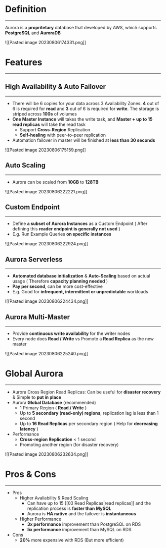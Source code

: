 # Definition
---

Aurora is a **propritetary** database that developed by AWS, which supports **PostgreSQL** and **AuroraDB**

![[Pasted image 20230806174331.png]]

# Features
---

## High Availability & Auto Failover
---

* There will be 6 copies for your data across 3 Availability Zones. **4** out of 6 is required for **read** and **3** out of 6 is required for **write**. The storage is striped across **100s** of volumes
* **One Master Instance** will takes the write task, and **Master + up to 15 read replicas** will take the read task
	* Support **Cross-Region** Replication
	* **Self-healing** with peer-to-peer replication
* Automation failover in master will be finished at **less than 30 seconds**

![[Pasted image 20230806175159.png]]

## Auto Scaling
---

* Aurora can be scaled from **10GB** to **128TB**

![[Pasted image 20230806222221.png]]

## Custom Endpoint
---

* Define **a subset of Aurora Instances** as a Custom Endpoint ( After defining this **reader endpoint is generally not used** )
* E.g. Run Example Queries **on specific instances**

![[Pasted image 20230806222924.png]]

## Aurora Serverless
---

* **Automated database initialization** & **Auto-Scaling** based on actual usage ( Therefore **capacity planning needed** )
* **Pay per second**, can be more cost-effective
* E.g. Good for **infrequent, intermittent or unpredictable** workloads

![[Pasted image 20230806224434.png]]

## Aurora Multi-Master
---

* Provide **continuous write availability** for the writer nodes
* Every node does **Read / Write** vs Promote a **Read Replica** as the new master

![[Pasted image 20230806225240.png]]

# Global Aurora
---

* Aurora Cross Region Read Replicas: Can be useful for **disaster recovery** & Simple to **put in place**
* Aurora **Global Database** (recommended)
	* 1 Primary Region ( **Read / Write** )
	* Up to **5 secondary (read-only) regions**, replication lag is less than 1 second
	* Up to **16 Read Replicas** per secondary region ( Help for **decreasing latency** )
* Performance
	* **Cross-region Replication** < 1 second
	* Promoting another region (for disaster recovery)


![[Pasted image 20230806232634.png]]

# Pros & Cons
---

* Pros
	* Higher Avaliability & Read Scaling
		* Can have up to 15 [[03 Read Replicas|read replicas]] and the replication process is **faster than MySQL**
		* Aurora is **HA native** and the failover is **instantaneous**
	* Higher Performance
		* **3x performance** improvement than PostgreSQL on RDS
		* **5x performance** improvement than MySQL on RDS
* Cons
	* **20%** more expensive with RDS (But more efficient)
